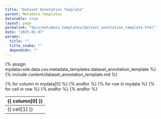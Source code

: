 ```yaml
---
title: "Dataset Annotation Template"
parent: Metadata Templates
datatable: true
layout: page
permalink: "docs/metadata_templates/dataset_annotation_template.html"
date: "2025-01-07"
params:
  title: ""
  title_snake: ""
  dependsOn: ""
---
```


{% assign mydata=site.data.csv.metadata_templates.dataset_annotation_template %} 
{% include content/dataset_annotation_template.md %}

<table id="myTable" class="display" style="width:135%">
    <thead>
      {% for column in mydata[0] %}
          <th>{{ column[0] }}</th>
      {% endfor %}
    </thead>
    <tbody>
    {% for row in mydata %}
        <tr>
        {% for cell in row %}
            <td>{{ cell[1] }}</td>
        {% endfor %}
        </tr>
    {% endfor %}
    </tbody>
</table>

<script type="text/javascript">
  $(document).ready(function () {
    $('#myTable').DataTable({
      responsive: true,
      deferRender: false,
      paging: false,
      order: [],
      columnDefs: [
        { 
          targets: 0,
          orderable: false,
          render : function(data, type, row, meta){
              return $('<a>')
                   .attr('href','../attributes/'+data)
                   .text(data)
                   .wrap('<div></div>')
                   .parent()
                   .html();
          }
        },
        { 
          targets: [1,2,3], 
          orderable: false
        }
      ]
    });
  });
</script>
